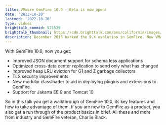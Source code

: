 ```yaml
---
title: VMware GemFire 10.0 - Beta is now open!
date: '2022-10-20'
lastmod: '2022-10-20'
type: videos
brighttalk_commid: 571529
brighttalk_thumbnail: https://cdn.brighttalk.com/ams/california/images/communication/571529/image_896056.png?width=640&height=360
description: December 2016 harked the 9.X evolution in GemFire. Now VMware is proud to announce the release of the Beta edition of its next major version – VMware GemFire 10.0.    
---
```


With GemFire 10.0, now you get:
- Improved JSON document support for schema less applications
- Optimized cross-data center replication to send only what has changed
- Improved heap LRU eviction for G1 and Z garbage collectors
- TLS security improvements
- New modular classloader to aid in deploying plugins and extensions to GemFire
- Support for Jakarta EE 9 and Tomcat 10

So in this talk you get a walkthrough of GemFire 10.0, its key features and how to take advantage of them. If you are new to GemFire as a product, you also get a run through of the product basics in brief. All these and more from industry and GemFire veteran, Charlie Black.